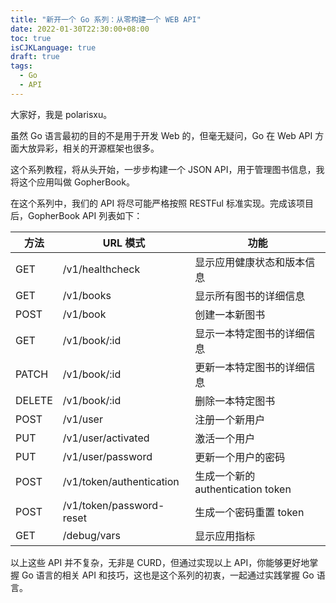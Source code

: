 ```yaml
---
title: "新开一个 Go 系列：从零构建一个 WEB API"
date: 2022-01-30T22:30:00+08:00
toc: true
isCJKLanguage: true
draft: true
tags: 
  - Go
  - API
---
```


大家好，我是 polarisxu。

虽然 Go 语言最初的目的不是用于开发 Web 的，但毫无疑问，Go 在 Web API 方面大放异彩，相关的开源框架也很多。

这个系列教程，将从头开始，一步步构建一个 JSON API，用于管理图书信息，我将这个应用叫做 GopherBook。

在这个系列中，我们的 API 将尽可能严格按照 RESTFul 标准实现。完成该项目后，GopherBook API 列表如下：

| 方法   | URL 模式                 | 功能                              |
| ------ | ------------------------ | --------------------------------- |
| GET    | /v1/healthcheck          | 显示应用健康状态和版本信息        |
| GET    | /v1/books                | 显示所有图书的详细信息            |
| POST   | /v1/book                 | 创建一本新图书                    |
| GET    | /v1/book/:id             | 显示一本特定图书的详细信息        |
| PATCH  | /v1/book/:id             | 更新一本特定图书的详细信息        |
| DELETE | /v1/book/:id             | 删除一本特定图书                  |
| POST   | /v1/user                 | 注册一个新用户                    |
| PUT    | /v1/user/activated       | 激活一个用户                      |
| PUT    | /v1/user/password        | 更新一个用户的密码                |
| POST   | /v1/token/authentication | 生成一个新的 authentication token |
| POST   | /v1/token/password-reset | 生成一个密码重置 token            |
| GET    | /debug/vars              | 显示应用指标                      |

以上这些 API 并不复杂，无非是 CURD，但通过实现以上 API，你能够更好地掌握 Go 语言的相关 API 和技巧，这也是这个系列的初衷，一起通过实践掌握 Go 语言。